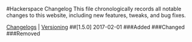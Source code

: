 #Hackerspace Changelog
This file chronologically records all notable changes to this website, including new features, tweaks, and bug fixes.

[Changelogs](http://keepachangelog.com/en/0.3.0/) | [Versioning](http://semver.org/)
##[1.5.0] 2017-02-01
###Added
###Changed
###Removed
